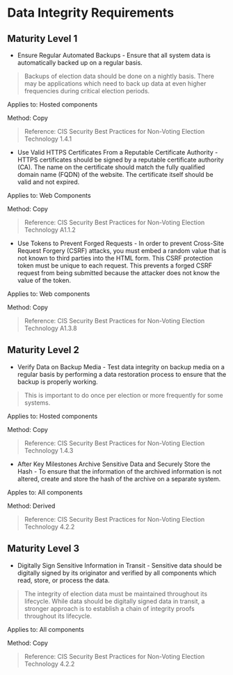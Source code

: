 # Data Integrity Requirements

## Maturity Level 1 
- Ensure Regular Automated Backups - Ensure that all system data is automatically backed up on a regular basis.
>Backups of election data should be done on a nightly basis. There may be applications which need to back up data at even higher frequencies during critical election periods.

Applies to: Hosted components

Method: Copy

>Reference: CIS Security Best Practices for Non-Voting Election Technology 1.4.1
- Use Valid HTTPS Certificates From a Reputable Certificate Authority - HTTPS certificates should be signed by a reputable certificate authority (CA). The name on the certificate should match the fully qualified domain name (FQDN) of the website. The certificate itself should be valid and not expired.
>
Applies to: Web Components

Method: Copy

>Reference: CIS Security Best Practices for Non-Voting Election Technology A1.1.2
- Use Tokens to Prevent Forged Requests - In order to prevent Cross-Site Request Forgery (CSRF) attacks, you must embed a random value that is not known to third parties into the HTML form. This CSRF protection token must be unique to each request. This prevents a forged CSRF request from being submitted because the attacker does not know the value of the token.
>

Applies to: Web components

Method: Copy

>Reference: CIS Security Best Practices for Non-Voting Election Technology A1.3.8


## Maturity Level 2 
- Verify Data on Backup Media - Test data integrity on backup media on a regular basis by performing a data restoration process to ensure that the backup is properly working.
>This is important to do once per election or more frequently for some systems.

Applies to: Hosted components

Method: Copy

>Reference: CIS Security Best Practices for Non-Voting Election Technology 1.4.3


- After Key Milestones Archive Sensitive Data and Securely Store the Hash - To ensure that the information of the archived information is not altered, create and store the hash of the archive on a separate system. 

Apples to: All components

Method: Derived

>Reference: CIS Security Best Practices for Non-Voting Election Technology 4.2.2


## Maturity Level 3
- Digitally Sign Sensitive Information in Transit - Sensitive data should be digitally signed by its originator and verified by all components which read, store, or process the data.
>The integrity of election data must be maintained throughout its lifecycle. While data should be digitally signed data in transit, a stronger approach is to establish a chain of integrity proofs throughout its lifecycle.

Applies to: All components

Method: Copy

>Reference: CIS Security Best Practices for Non-Voting Election Technology 4.2.2
